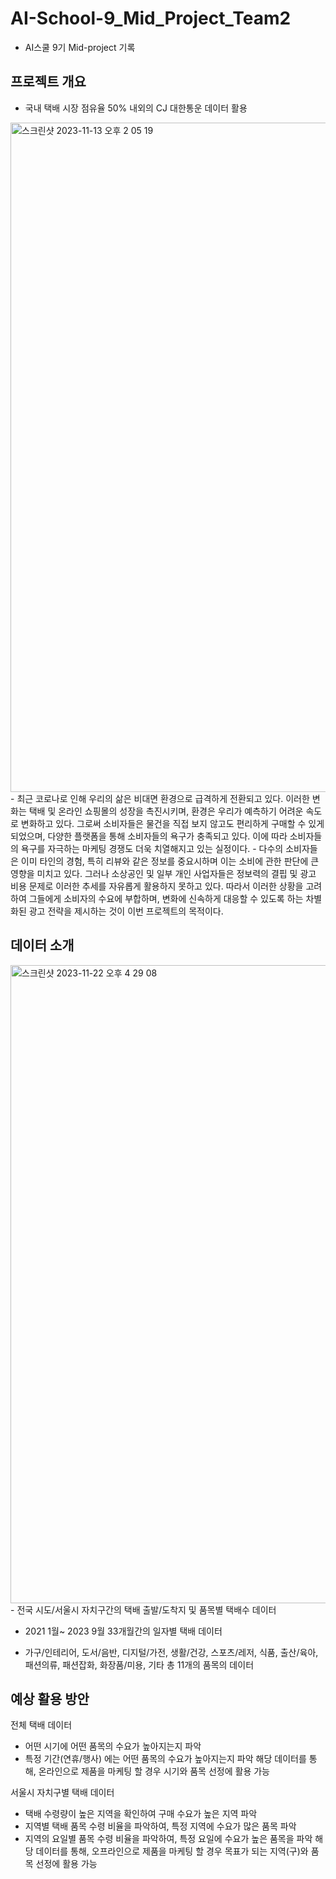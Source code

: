 # AI-School-9_Mid_Project_Team2
- AI스쿨 9기 Mid-project 기록
  
## 프로젝트 개요
- 국내 택배 시장 점유율 50% 내외의 CJ 대한통운 데이터 활용
<img width="1071" alt="스크린샷 2023-11-13 오후 2 05 19" src="https://github.com/Seongjin1225/AI-School-9_Mid_Project_Team2/assets/114036940/9ce576e0-12b9-40f8-bc98-91716d48f448">
- 최근 코로나로 인해 우리의 삶은 비대면 환경으로 급격하게 전환되고 있다. 이러한 변화는 택배 및 온라인 쇼핑몰의 성장을 촉진시키며, 환경은 우리가 예측하기 어려운 속도로 변화하고 있다. 그로써 소비자들은 물건을 직접 보지 않고도 편리하게 구매할 수 있게 되었으며, 다양한 플랫폼을 통해 소비자들의 욕구가 충족되고 있다. 이에 따라 소비자들의 욕구를 자극하는 마케팅 경쟁도 더욱 치열해지고 있는 실정이다.
- 다수의 소비자들은 이미 타인의 경험, 특히 리뷰와 같은 정보를 중요시하며 이는 소비에 관한 판단에 큰 영향을 미치고 있다. 그러나 소상공인 및 일부 개인 사업자들은 정보력의 결핍 및 광고 비용 문제로 이러한 추세를 자유롭게 활용하지 못하고 있다. 따라서 이러한 상황을 고려하여 그들에게 소비자의 수요에 부합하며, 변화에 신속하게 대응할 수 있도록 하는 차별화된 광고 전략을 제시하는 것이 이번 프로젝트의 목적이다.

## 데이터 소개
<img width="1021" alt="스크린샷 2023-11-22 오후 4 29 08" src="https://github.com/Seongjin1225/AI-School-9_Mid_Project_Team2/assets/114036940/799337f2-a639-4b01-bfc9-8c20b235ceea">
- 전국 시도/서울시 자치구간의 택배 출발/도착지 및 품목별 택배수 데이터

- 2021 1월~ 2023 9월 33개월간의 일자별 택배 데이터

- 가구/인테리어, 도서/음반, 디지털/가전, 생활/건강, 스포츠/레저, 식품, 출산/육아, 패션의류, 패션잡화, 화장품/미용, 기타 총 11개의 품목의 데이터

## 예상 활용 방안
전체 택배 데이터 
- 어떤 시기에 어떤 품목의 수요가 높아지는지 파악
- 특정 기간(연휴/행사) 에는 어떤 품목의 수요가 높아지는지 파악
해당 데이터를 통해, 온라인으로 제품을 마케팅 할 경우 시기와 품목 선정에 활용 가능

서울시 자치구별 택배 데이터
- 택배 수령량이 높은 지역을 확인하여 구매 수요가 높은 지역 파악
- 지역별 택배 품목 수령 비율을 파악하여, 특정 지역에 수요가 많은 품목 파악
- 지역의 요일별 품목 수령 비율을 파악하여, 특정 요일에 수요가 높은 품목을 파악
해당 데이터를 통해, 오프라인으로 제품을 마케팅 할 경우 목표가 되는 지역(구)와 품목 선정에 활용 가능
